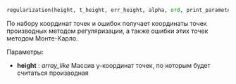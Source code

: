 ```python
regularization(height, t_height, err_height, alpha, ord, print_parameters=True, mk=False, num_mk=100)
```

По набору координат точек и ошибок получает координаты точек производных методом регуляризации, а также ошибки этих точек методом Монте-Карло.

Параметры:

+ **height** : *array_like*
Массив y-координат точек, по которым будет считаться производная